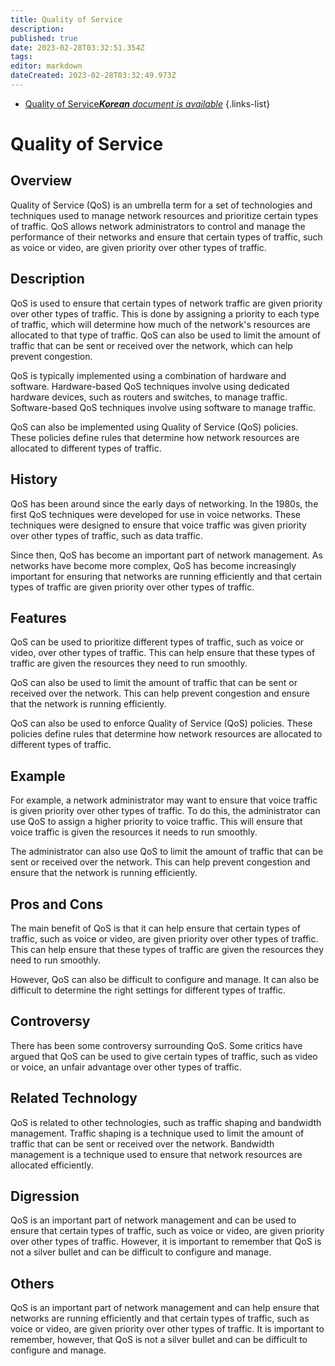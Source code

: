 ```yaml
---
title: Quality of Service
description: 
published: true
date: 2023-02-28T03:32:51.354Z
tags: 
editor: markdown
dateCreated: 2023-02-28T03:32:49.973Z
---
```


- [Quality of Service***Korean** document is available*](/ko/Knowledge-base/Dictionary/quality-of-service)
{.links-list}


# Quality of Service

## Overview
Quality of Service (QoS) is an umbrella term for a set of technologies and techniques used to manage network resources and prioritize certain types of traffic. QoS allows network administrators to control and manage the performance of their networks and ensure that certain types of traffic, such as voice or video, are given priority over other types of traffic.

## Description
QoS is used to ensure that certain types of network traffic are given priority over other types of traffic. This is done by assigning a priority to each type of traffic, which will determine how much of the network's resources are allocated to that type of traffic. QoS can also be used to limit the amount of traffic that can be sent or received over the network, which can help prevent congestion.

QoS is typically implemented using a combination of hardware and software. Hardware-based QoS techniques involve using dedicated hardware devices, such as routers and switches, to manage traffic. Software-based QoS techniques involve using software to manage traffic.

QoS can also be implemented using Quality of Service (QoS) policies. These policies define rules that determine how network resources are allocated to different types of traffic.

## History
QoS has been around since the early days of networking. In the 1980s, the first QoS techniques were developed for use in voice networks. These techniques were designed to ensure that voice traffic was given priority over other types of traffic, such as data traffic.

Since then, QoS has become an important part of network management. As networks have become more complex, QoS has become increasingly important for ensuring that networks are running efficiently and that certain types of traffic are given priority over other types of traffic.

## Features
QoS can be used to prioritize different types of traffic, such as voice or video, over other types of traffic. This can help ensure that these types of traffic are given the resources they need to run smoothly.

QoS can also be used to limit the amount of traffic that can be sent or received over the network. This can help prevent congestion and ensure that the network is running efficiently.

QoS can also be used to enforce Quality of Service (QoS) policies. These policies define rules that determine how network resources are allocated to different types of traffic.

## Example
For example, a network administrator may want to ensure that voice traffic is given priority over other types of traffic. To do this, the administrator can use QoS to assign a higher priority to voice traffic. This will ensure that voice traffic is given the resources it needs to run smoothly.

The administrator can also use QoS to limit the amount of traffic that can be sent or received over the network. This can help prevent congestion and ensure that the network is running efficiently.

## Pros and Cons
The main benefit of QoS is that it can help ensure that certain types of traffic, such as voice or video, are given priority over other types of traffic. This can help ensure that these types of traffic are given the resources they need to run smoothly.

However, QoS can also be difficult to configure and manage. It can also be difficult to determine the right settings for different types of traffic.

## Controversy
There has been some controversy surrounding QoS. Some critics have argued that QoS can be used to give certain types of traffic, such as video or voice, an unfair advantage over other types of traffic.

## Related Technology
QoS is related to other technologies, such as traffic shaping and bandwidth management. Traffic shaping is a technique used to limit the amount of traffic that can be sent or received over the network. Bandwidth management is a technique used to ensure that network resources are allocated efficiently.

## Digression
QoS is an important part of network management and can be used to ensure that certain types of traffic, such as voice or video, are given priority over other types of traffic. However, it is important to remember that QoS is not a silver bullet and can be difficult to configure and manage.

## Others
QoS is an important part of network management and can help ensure that networks are running efficiently and that certain types of traffic, such as voice or video, are given priority over other types of traffic. It is important to remember, however, that QoS is not a silver bullet and can be difficult to configure and manage.